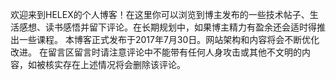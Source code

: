 欢迎来到HELEX的个人博客！在这里你可以浏览到博主发布的一些技术帖子、生活感想、读书感悟并留下评论。在长期规划中，如果博主精力有盈余还会适时得推出一些课程。
本博客正式发布于2017年7月30日。网站架构和内容将会不断优化改进。
在留言区留言时请注意评论中不能带有任何人身攻击或其他不文明的内容，如被核实存在上述情况将会删除该评论。